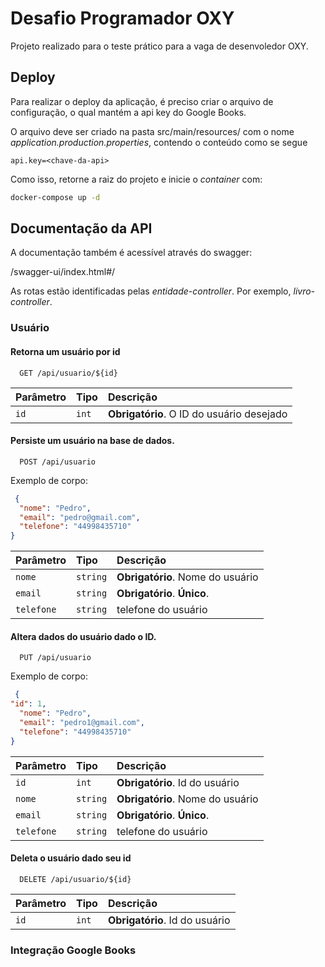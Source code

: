 # Desafio Programador OXY

Projeto realizado para o teste prático para a vaga de desenvoledor OXY.


## Deploy

Para realizar o deploy da aplicação, é preciso criar o arquivo de configuração, o qual mantém a api key do Google Books.

O arquivo deve ser criado na pasta src/main/resources/ com o nome *application.production.properties*, contendo o conteúdo como se segue

```application.production.properties
api.key=<chave-da-api>
```

Como isso, retorne a raiz do projeto e inicie o *container* com:

```bash
docker-compose up -d
```

## Documentação da API

A documentação também é acessível através do swagger:

/swagger-ui/index.html#/

As rotas estão identificadas pelas *entidade*-*controller*. Por exemplo, *livro-controller*.

### Usuário

#### Retorna um usuário por id

```http
  GET /api/usuario/${id}
```

| Parâmetro   | Tipo       | Descrição                                   |
| :---------- | :--------- | :------------------------------------------ |
| `id`      | `int` | **Obrigatório**. O ID do usuário desejado |

#### Persiste um usuário na base de dados.

```http
  POST /api/usuario
```
Exemplo de corpo:
```json
 {
  "nome": "Pedro",
  "email": "pedro@gmail.com",
  "telefone": "44998435710"
}
```
| Parâmetro   | Tipo       | Descrição                                   |
| :---------- | :--------- | :------------------------------------------ |
| `nome`      | `string` | **Obrigatório**. Nome do usuário|
| `email`      | `string` | **Obrigatório**. **Único**. |
| `telefone`      | `string` | telefone do usuário |

#### Altera dados do usuário dado o ID.

```http
  PUT /api/usuario
```
Exemplo de corpo:
```json
 {
"id": 1,
  "nome": "Pedro",
  "email": "pedro1@gmail.com",
  "telefone": "44998435710"
}
```
| Parâmetro   | Tipo       | Descrição                                   |
| :---------- | :--------- | :------------------------------------------ |
| `id`      | `int` | **Obrigatório**. Id do usuário|
| `nome`      | `string` | **Obrigatório**. Nome do usuário|
| `email`      | `string` | **Obrigatório**. **Único**. |
| `telefone`      | `string` | telefone do usuário |


#### Deleta o usuário dado seu id

```http
  DELETE /api/usuario/${id}
```


| Parâmetro   | Tipo       | Descrição                                   |
| :---------- | :--------- | :------------------------------------------ |
| `id`      | `int` | **Obrigatório**. Id do usuário|

### Integração Google Books

